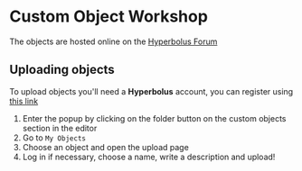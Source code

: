 # Custom Object Workshop

The objects are hosted online on the [Hyperbolus Forum](https://hyperbolus.net/stencils)


## Uploading objects

To upload objects you'll need a **Hyperbolus** account, you can register using [this link](https://hyperbolus.net/auth/register?invite=2465)

1. Enter the popup by clicking on the folder button on the custom objects section in the editor
2. Go to `My Objects`
3. Choose an object and open the upload page
4. Log in if necessary, choose a name, write a description and upload!